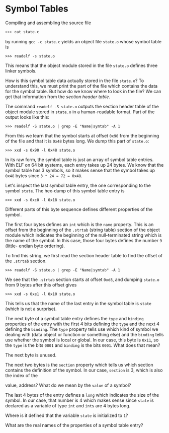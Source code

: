 # Symbol Tables

Compiling and assembling the source file

```state.c
>>> cat state.c
```

by running `gcc -c state.c` yields an object file `state.o` whose symbol
table is

```
>>> readelf -s state.o
```

This means that the object module stored in the file `state.o` defines
three linker symbols. 

How is this symbol table data actually stored in the file `state.o`? To
understand this, we must print the part of the file which contains the data
for the symbol table. But how do we know where to look in the file? We can get
that information from the *section header table*.

The command `readelf -S state.o` outputs the section header table of the object
module stored in `state.o` in a human-readable format. Part of the output looks
like this:

```
>>> readelf -S state.o | grep -E "Name|symtab" -A 1
```

From this we learn that the symbol starts at offset `0x90` from the beginning of
the file and that it is `0x48` bytes long. We dump this part of `state.o`:

```
>>> xxd -s 0x90 -l 0x48 state.o
```

In its raw form, the symbol table is just an array of symbol table entries. 
With ELF on 64 bit systems, each entry takes up 24 bytes. We know that the
symbol table has 3 symbols, so it makes sense that the symbol takes up `0x48`
bytes since `3 * 24 = 72 = 0x48`.

Let's inspect the last symbol table entry, the one corresponding to the symbol
`state`. The hex-dump of this symbol table entry is

```
>>> xxd -s 0xc0 -l 0x18 state.o
```

Different parts of this byte sequence defines different properties of the symbol.

The first four bytes defines an `int` which is the `name` property. This is an
offset from the beginning of the `.strtab` (string table) section of the object
 module which indicates the beginning of the null-terminated string which is the
name of the symbol. In this case, those four bytes defines the number `9` (little-
endian byte ordering).

To find this string, we first read the section header table to find the offset of
the `.strtab` section.

```
>>> readelf -S state.o | grep -E "Name|symtab" -A 1
```

We see that the `.strtab` section starts at offset `0xd8`, and dumping `state.o`
from 9 bytes after this offset gives

```
>>> xxd -s 0xe1 -l 0x10 state.o
```

This tells us that the name of the last entry in the symbol table is `state` (which
is not a surprise).

The next byte of a symbol table entry defines the `type` and `binding` properties of
the entry with the first 4 bits defining the `type` and the next 4 defining the
`binding`. The `type` property tells use which kind of symbol we dealing with (data
object or function or something else) and the `binding` tells use whether the symbol
is local or global. In our case, this byte is `0x11`, so the `type` is the bits
`0001` and `binding` is the bits `0001`. What does that mean?

The next byte is unused.

The next two bytes is the `section` property which tells us which section contains
the definition of the symbol. In our case, `section` is 3, which is also the index
of the

value, address? What do we mean by the `value` of a symbol?

The last 4 bytes of the entry defines a `long` which indicates the size of the
symbol. In our case, that number is 4 which makes sense since `state` is declared
as a variable of type `int` and `int`s are 4 bytes long.

Where is it defined that the variable `state` is initialized to `1`?

What are the real names of the properties of a symbol table entry?

